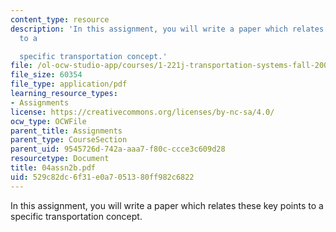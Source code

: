 ```yaml
---
content_type: resource
description: 'In this assignment, you will write a paper which relates these key points
  to a

  specific transportation concept.'
file: /ol-ocw-studio-app/courses/1-221j-transportation-systems-fall-2004/529c82dc6f31e0a7051380ff982c6822_04assn2b.pdf
file_size: 60354
file_type: application/pdf
learning_resource_types:
- Assignments
license: https://creativecommons.org/licenses/by-nc-sa/4.0/
ocw_type: OCWFile
parent_title: Assignments
parent_type: CourseSection
parent_uid: 9545726d-742a-aaa7-f80c-ccce3c609d28
resourcetype: Document
title: 04assn2b.pdf
uid: 529c82dc-6f31-e0a7-0513-80ff982c6822
---
```

In this assignment, you will write a paper which relates these key points to a
specific transportation concept.